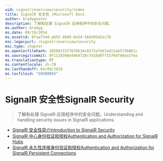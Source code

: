 ```yaml
---
uid: signalr/overview/security/index
title: SignalR 安全性 |Microsoft Docs
author: bradygaster
description: 了解和处理 SignalR 应用程序中的安全问题。
ms.author: bradyg
ms.date: 09/19/2014
ms.assetid: 8faa734d-ab55-4b09-be54-564595d2ec78
msc.legacyurl: /signalr/overview/security
msc.type: chapter
ms.openlocfilehash: 36589215f7676b34c8372afeb7ad11ab5736861c
ms.sourcegitcommit: 0f1119340e4464720cfd16d0ff15764746ea1fea
ms.translationtype: MT
ms.contentlocale: zh-CN
ms.lasthandoff: 04/09/2019
ms.locfileid: "59389955"
---
```

# <a name="signalr-security"></a><span data-ttu-id="8febf-103">SignalR 安全性</span><span class="sxs-lookup"><span data-stu-id="8febf-103">SignalR Security</span></span>

> <span data-ttu-id="8febf-104">了解和处理 SignalR 应用程序中的安全问题。</span><span class="sxs-lookup"><span data-stu-id="8febf-104">Understanding and handling security issues in SignalR applications.</span></span>


- [<span data-ttu-id="8febf-105">SignalR 安全性简介</span><span class="sxs-lookup"><span data-stu-id="8febf-105">Introduction to SignalR Security</span></span>](introduction-to-security.md)
- [<span data-ttu-id="8febf-106">SignalR 中心身份验证和授权</span><span class="sxs-lookup"><span data-stu-id="8febf-106">Authentication and Authorization for SignalR Hubs</span></span>](hub-authorization.md)
- [<span data-ttu-id="8febf-107">SignalR 永久性连接身份验证和授权</span><span class="sxs-lookup"><span data-stu-id="8febf-107">Authentication and Authorization for SignalR Persistent Connections</span></span>](persistent-connection-authorization.md)
